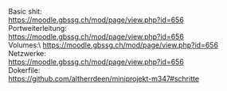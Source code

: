 Basic shit:\
https://moodle.gbssg.ch/mod/page/view.php?id=656 \
Portweiterleitung:\
https://moodle.gbssg.ch/mod/page/view.php?id=656 \
Volumes:\ 
https://moodle.gbssg.ch/mod/page/view.php?id=656 \
Netzwerke:\
https://moodle.gbssg.ch/mod/page/view.php?id=656 \
Dokerfile:\
https://github.com/altherrdeen/miniprojekt-m347#schritte
